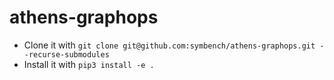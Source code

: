 # athens-graphops

* Clone it with `git clone git@github.com:symbench/athens-graphops.git --recurse-submodules`
* Install it with `pip3 install -e .`
